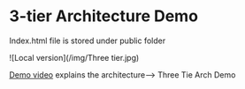 # 3-tier Architecture Demo

Index.html file is stored under public folder

![Local version](/img/Three tier.jpg)

[Demo video](https://youtu.be/5S-OaFjtILE) explains the architecture--> Three Tie Arch Demo
